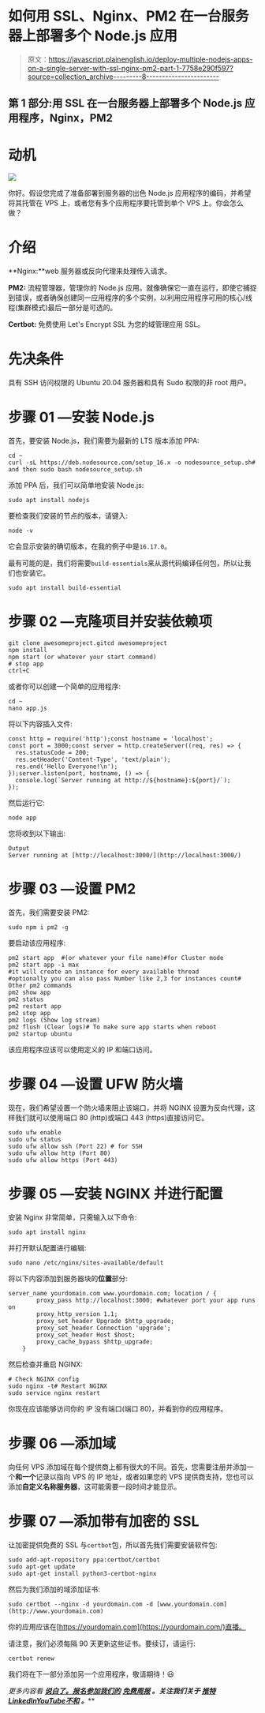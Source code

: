 # 如何用 SSL、Nginx、PM2 在一台服务器上部署多个 Node.js 应用

> 原文：<https://javascript.plainenglish.io/deploy-multiple-nodejs-apps-on-a-single-server-with-ssl-nginx-pm2-part-1-7758e290f597?source=collection_archive---------8----------------------->

## 第 1 部分:用 SSL 在一台服务器上部署多个 Node.js 应用程序，Nginx，PM2

# 动机

![](img/ec254b2d199252b8db73706a7715d927.png)

你好。假设您完成了准备部署到服务器的出色 Node.js 应用程序的编码，并希望将其托管在 VPS 上，或者您有多个应用程序要托管到单个 VPS 上。你会怎么做？

# 介绍

**Nginx:**web 服务器或反向代理来处理传入请求。

**PM2:** 流程管理器，管理你的 Node.js 应用。就像确保它一直在运行，即使它捕捉到错误，或者确保创建同一应用程序的多个实例，以利用应用程序可用的核心/线程(集群模式)最后一部分是可选的。

**Certbot:** 免费使用 Let's Encrypt SSL 为您的域管理应用 SSL。

# 先决条件

具有 SSH 访问权限的 Ubuntu 20.04 服务器和具有 Sudo 权限的非 root 用户。

# 步骤 01 —安装 Node.js

首先，要安装 Node.js，我们需要为最新的 LTS 版本添加 PPA:

```
cd ~
curl -sL https://deb.nodesource.com/setup_16.x -o nodesource_setup.sh# and then sudo bash nodesource_setup.sh
```

添加 PPA 后，我们可以简单地安装 Node.js:

```
sudo apt install nodejs
```

要检查我们安装的节点的版本，请键入:

```
node -v
```

它会显示安装的确切版本，在我的例子中是`16.17.0`。

最有可能的是，我们将需要`build-essentials`来从源代码编译任何包，所以让我们也安装它。

```
sudo apt install build-essential
```

# 步骤 02 —克隆项目并安装依赖项

```
git clone awesomeproject.gitcd awesomeproject
npm install
npm start (or whatever your start command)
# stop app
ctrl+C
```

或者你可以创建一个简单的应用程序:

```
cd ~
nano app.js
```

将以下内容插入文件:

```
const http = require('http');const hostname = 'localhost';
const port = 3000;const server = http.createServer((req, res) => {
  res.statusCode = 200;
  res.setHeader('Content-Type', 'text/plain');
  res.end('Hello Everyone!\n');
});server.listen(port, hostname, () => {
  console.log(`Server running at http://${hostname}:${port}/`);
});
```

然后运行它:

```
node app
```

您将收到以下输出:

```
Output
Server running at [http://localhost:3000/](http://localhost:3000/)
```

# 步骤 03 —设置 PM2

首先，我们需要安装 PM2:

```
sudo npm i pm2 -g
```

要启动该应用程序:

```
pm2 start app  #(or whatever your file name)#for Cluster mode 
pm2 start app -i max 
#it will create an instance for every available thread 
#optionally you can also pass Number like 2,3 for instances count# Other pm2 commands
pm2 show app
pm2 status
pm2 restart app
pm2 stop app
pm2 logs (Show log stream)
pm2 flush (Clear logs)# To make sure app starts when reboot
pm2 startup ubuntu
```

该应用程序应该可以使用定义的 IP 和端口访问。

# 步骤 04 —设置 UFW 防火墙

现在，我们希望设置一个防火墙来阻止该端口，并将 NGINX 设置为反向代理，这样我们就可以使用端口 80 (http)或端口 443 (https)直接访问它。

```
sudo ufw enable
sudo ufw status
sudo ufw allow ssh (Port 22) # for SSH
sudo ufw allow http (Port 80)
sudo ufw allow https (Port 443)
```

# 步骤 05 —安装 NGINX 并进行配置

安装 Nginx 非常简单，只需输入以下命令:

```
sudo apt install nginx
```

并打开默认配置进行编辑:

```
sudo nano /etc/nginx/sites-available/default
```

将以下内容添加到服务器块的**位置**部分:

```
server_name yourdomain.com www.yourdomain.com; location / {
        proxy_pass http://localhost:3000; #whatever port your app runs on
        proxy_http_version 1.1;
        proxy_set_header Upgrade $http_upgrade;
        proxy_set_header Connection 'upgrade';
        proxy_set_header Host $host;
        proxy_cache_bypass $http_upgrade;
    }
```

然后检查并重启 NGINX:

```
# Check NGINX config
sudo nginx -t# Restart NGINX
sudo service nginx restart
```

你现在应该能够访问你的 IP 没有端口(端口 80)，并看到你的应用程序。

# 步骤 06 —添加域

向任何 VPS 添加域在每个提供商上都有很大的不同。首先，您需要注册并添加一个**和一个**记录以指向 VPS 的 IP 地址，或者如果您的 VPS 提供商支持，您也可以添加**自定义名称服务器**，这可能需要一段时间才能显示。

# 步骤 07 —添加带有加密的 SSL

让加密提供免费的 SSL 与`certbot`包，所以首先我们需要安装软件包:

```
sudo add-apt-repository ppa:certbot/certbot
sudo apt-get update
sudo apt-get install python3-certbot-nginx
```

然后为我们添加的域添加证书:

```
sudo certbot --nginx -d yourdomain.com -d [www.yourdomain.com](http://www.yourdomain.com)
```

你的应用应该在[https://yourdomain.com](https://yourdomain.com/)直播。

请注意，我们必须每隔 90 天更新这些证书。要续订，请运行:

```
certbot renew
```

我们将在下一部分添加另一个应用程序，敬请期待！😃

*更多内容看* [***说白了。报名参加我们的***](https://plainenglish.io/) **[***免费周报***](http://newsletter.plainenglish.io/) *。关注我们关于* [***推特***](https://twitter.com/inPlainEngHQ)[***LinkedIn***](https://www.linkedin.com/company/inplainenglish/)*[***YouTube***](https://www.youtube.com/channel/UCtipWUghju290NWcn8jhyAw)*[***不和***](https://discord.gg/GtDtUAvyhW) *。*****